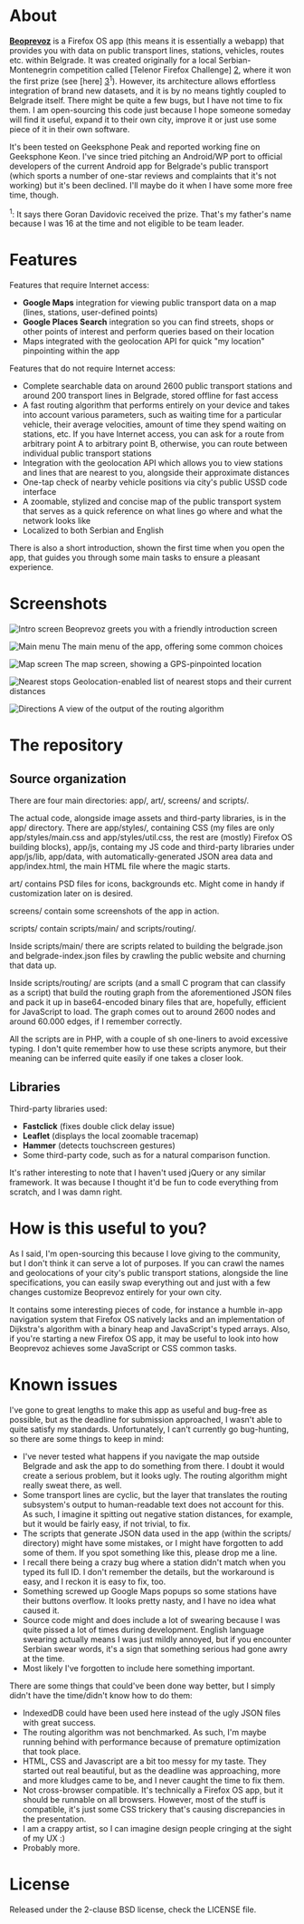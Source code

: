 # About

[**Beoprevoz**][1] is a Firefox OS app (this means it is essentially a webapp) 
that provides you with data on public transport lines, stations, vehicles, 
routes etc. within Belgrade. It was created originally for a local 
Serbian-Montenegrin competition called [Telenor Firefox Challenge] [2], 
where it won the first prize (see [here] [3]<sup>1</sup>). 
However, its architecture allows effortless integration of brand new 
datasets, and it is by no means tightly coupled to Belgrade itself. There 
might be quite a few bugs, but I have not time to fix them. I am 
open-sourcing this code just because I hope someone someday will find it 
useful, expand it to their own city, improve it or just use some piece of it 
in their own software.

[1]: https://marketplace.firefox.com/app/beoprevoz
[2]: http://www.telenor.rs/en/About-Telenor/Media-Centre/Press-release/Telenor-s-Firefox-Challenge-for-best-app-for-Firefox-OS/?pn=4
[3]: http://www.telenor.rs/en/About-Telenor/Media-Centre/Press-release/Telenor-awarded-5000-euros-for-the-best-application-at-the-competition-Firefox-challenge/?pn=1

It's been tested on Geeksphone Peak and reported working fine on Geeksphone 
Keon. I've since tried pitching an Android/WP port to official developers of 
the current Android app for Belgrade's public transport (which sports a number 
of one-star reviews and complaints that it's not working) but it's been 
declined. I'll maybe do it when I have some more free time, though.

<sup>1</sup>: It says there Goran Davidovic received the prize. That's my 
father's name because I was 16 at the time and not eligible to be team leader.

# Features

Features that require Internet access:

  * **Google Maps** integration for viewing public transport data on a map 
    (lines, stations, user-defined points)
  * **Google Places Search** integration so you can find streets, shops or 
    other points of interest and perform queries based on their location
  * Maps integrated with the geolocation API for quick "my location" 
    pinpointing within the app
    
Features that do not require Internet access:

  * Complete searchable data on around 2600 public transport stations and 
    around 200 transport lines in Belgrade, stored offline for fast access
  * A fast routing algorithm that performs entirely on your device and takes 
    into account various parameters, such as waiting time for a particular 
    vehicle, their average velocities, amount of time they spend waiting on 
    stations, etc. If you have Internet access, you can ask for a route from 
    arbitrary point A to arbitrary point B, otherwise, you can route between 
    individual public transport stations
  * Integration with the geolocation API which allows you to view stations and 
    lines that are nearest to you, alongside their approximate distances
  * One-tap check of nearby vehicle positions via city's public USSD code 
    interface
  * A zoomable, stylized and concise map of the public transport system that 
    serves as a quick reference on what lines go where and what the network 
    looks like
  * Localized to both Serbian and English
    
There is also a short introduction, shown the first time when you open the 
app, that guides you through some main tasks to ensure a pleasant experience.

# Screenshots

![Intro screen](screens/intro-en.png)
Beoprevoz greets you with a friendly introduction screen

![Main menu](screens/menu-en.png)
The main menu of the app, offering some common choices

![Map screen](screens/map-en.png)
The map screen, showing a GPS-pinpointed location

![Nearest stops](screens/network-en.png)
Geolocation-enabled list of nearest stops and their current distances

![Directions](screens/directions-en.png)
A view of the output of the routing algorithm

# The repository

## Source organization 

There are four main directories: app/, art/, screens/ and scripts/.

The actual code, alongside image assets and third-party libraries, is in the 
app/ directory. There are app/styles/, containing CSS (my files are only 
app/styles/main.css and app/styles/util.css, the rest are (mostly) Firefox OS 
building blocks), app/js, containg my JS code and third-party libraries under 
app/js/lib, app/data, with automatically-generated JSON area data and 
app/index.html, the main HTML file where the magic starts.

art/ contains PSD files for icons, backgrounds etc. Might come in handy if 
customization later on is desired.

screens/ contain some screenshots of the app in action.

scripts/ contain scripts/main/ and scripts/routing/.

Inside scripts/main/ there are scripts related to building the belgrade.json 
and belgrade-index.json files by crawling the public website and churning 
that data up.

Inside scripts/routing/ are scripts (and a small C program that can classify 
as a script) that build the routing graph from the aforementioned JSON files 
and pack it up in base64-encoded binary files that are, hopefully, efficient 
for JavaScript to load. The graph comes out to around 2600 nodes and around 
60.000 edges, if I remember correctly. 

All the scripts are in PHP, with a couple of sh one-liners to avoid excessive 
typing. I don't quite remember how to use these scripts anymore, but their 
meaning can be inferred quite easily if one takes a closer look.

## Libraries

Third-party libraries used:
  * **Fastclick** (fixes double click delay issue)
  * **Leaflet** (displays the local zoomable tracemap)
  * **Hammer** (detects touchscreen gestures)
  * Some third-party code, such as for a natural comparison function.

It's rather interesting to note that I haven't used jQuery or any similar 
framework. It was because I thought it'd be fun to code everything from 
scratch, and I was damn right.

# How is this useful to you?

As I said, I'm open-sourcing this because I love giving to the community, but 
I don't think it can serve a lot of purposes. If you can crawl the names and 
geolocations of your city's public transport stations, alongside the line 
specifications, you can easily swap everything out and just with a few changes 
customize Beoprevoz entirely for your own city.

It contains some interesting pieces of code, for instance a humble in-app 
navigation system that Firefox OS natively lacks and an implementation of 
Dijkstra's algorithm with a binary heap and JavaScript's typed arrays. Also, 
if you're starting a new Firefox OS app, it may be useful to look into how 
Beoprevoz achieves some JavaScript or CSS common tasks.

# Known issues

I've gone to great lengths to make this app as useful and bug-free as 
possible, but as the deadline for submission approached, I wasn't able to 
quite satisfy my standards. Unfortunately, I can't currently go bug-hunting, 
so there are some things to keep in mind:

  * I've never tested what happens if you navigate the map outside Belgrade 
    and ask the app to do something from there. I doubt it would create a 
    serious problem, but it looks ugly. The routing algorithm might really 
    sweat there, as well.
  * Some transport lines are cyclic, but the layer that translates the routing 
    subsystem's output to human-readable text does not account for this. As 
    such, I imagine it spitting out negative station distances, for example, but 
    it would be fairly easy, if not trivial, to fix.
  * The scripts that generate JSON data used in the app (within the scripts/ 
    directory) might have some mistakes, or I might have forgotten to add some 
    of them. If you spot something like this, please drop me a line.
  * I recall there being a crazy bug where a station didn't match when you 
    typed its full ID. I don't remember the details, but the workaround is easy, 
    and I reckon it is easy to fix, too.
  * Something screwed up Google Maps popups so some stations have their buttons 
    overflow. It looks pretty nasty, and I have no idea what caused it.
  * Source code might and does include a lot of swearing because I was quite 
    pissed a lot of times during development. English language swearing 
    actually means I was just mildly annoyed, but if you encounter Serbian swear 
    words, it's a sign that something serious had gone awry at the time.
  * Most likely I've forgotten to include here something important.
  
There are some things that could've been done way better, but I simply didn't 
have the time/didn't know how to do them:

  * IndexedDB could have been used here instead of the ugly JSON files with 
    great success.
  * The routing algorithm was not benchmarked. As such, I'm maybe running 
    behind with performance because of premature optimization that took place.
  * HTML, CSS and Javascript are a bit too messy for my taste. They started 
    out real beautiful, but as the deadline was approaching, more and more 
    kludges came to be, and I never caught the time to fix them.
  * Not cross-browser compatible. It's technically a Firefox OS app, but it 
    should be runnable on all browsers. However, most of the stuff is 
    compatible, it's just some CSS trickery that's causing discrepancies in the 
    presentation.
  * I am a crappy artist, so I can imagine design people cringing at the sight 
    of my UX :)
  * Probably more.
  
# License

Released under the 2-clause BSD license, check the LICENSE file.
